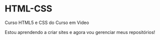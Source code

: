 # HTML-CSS
 Curso HTML5 e CSS do Curso em Video

 Estou aprendendo a criar sites e agora vou gerenciar meus repositórios!
